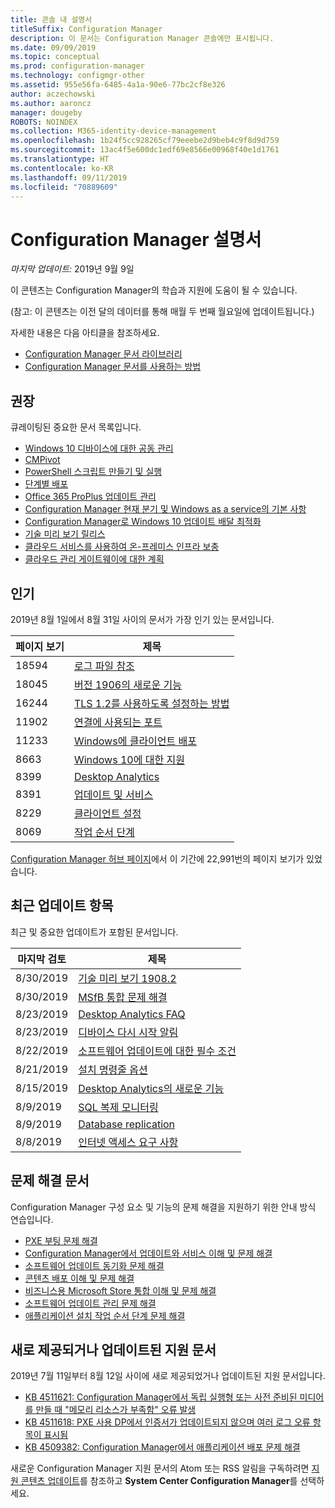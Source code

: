 ```yaml
---
title: 콘솔 내 설명서
titleSuffix: Configuration Manager
description: 이 문서는 Configuration Manager 콘솔에만 표시됩니다.
ms.date: 09/09/2019
ms.topic: conceptual
ms.prod: configuration-manager
ms.technology: configmgr-other
ms.assetid: 955e56fa-6485-4a1a-90e6-77bc2cf8e326
author: aczechowski
ms.author: aaroncz
manager: dougeby
ROBOTS: NOINDEX
ms.collection: M365-identity-device-management
ms.openlocfilehash: 1b24f5cc928265cf79eeebe2d9beb4c9f8d9d759
ms.sourcegitcommit: 13ac4f5e600dc1edf69e8566e00968f40e1d1761
ms.translationtype: HT
ms.contentlocale: ko-KR
ms.lasthandoff: 09/11/2019
ms.locfileid: "70889609"
---
```

<!-- 
- Feature 1357546
- This page displays in-console, under the Community workspace, Documentation node. 
- Don't use any relative links; must be full https://docs.microsoft.com and language neutral
- Process: https://microsoft.sharepoint.com/teams/ConfigMgr/Documents/ContentPub/Data%20collection%20process%20for%20Feature%201357546%20In-console%20documentation.docx?web=1
-->

# <a name="configuration-manager-documentation"></a>Configuration Manager 설명서

*마지막 업데이트:* 2019년 9월 9일

이 콘텐츠는 Configuration Manager의 학습과 지원에 도움이 될 수 있습니다.

(참고: 이 콘텐츠는 이전 달의 데이터를 통해 매월 두 번째 월요일에 업데이트됩니다.)

자세한 내용은 다음 아티클을 참조하세요.

- [Configuration Manager 문서 라이브러리](https://docs.microsoft.com/sccm)  
- [Configuration Manager 문서를 사용하는 방법](https://docs.microsoft.com/sccm/core/understand/use-docs)

## <a name="recommended"></a>권장

큐레이팅된 중요한 문서 목록입니다.

- [Windows 10 디바이스에 대한 공동 관리](https://docs.microsoft.com/sccm/comanage/overview)  
- [CMPivot](https://docs.microsoft.com/sccm/core/servers/manage/cmpivot)  
- [PowerShell 스크립트 만들기 및 실행](https://docs.microsoft.com/sccm/apps/deploy-use/create-deploy-scripts)  
- [단계별 배포](https://docs.microsoft.com/sccm/osd/deploy-use/create-phased-deployment-for-task-sequence)  
- [Office 365 ProPlus 업데이트 관리](https://docs.microsoft.com/sccm/sum/deploy-use/manage-office-365-proplus-updates)  
- [Configuration Manager 현재 분기 및 Windows as a service의 기본 사항](https://docs.microsoft.com/sccm/core/understand/configuration-manager-and-windows-as-service)
- [Configuration Manager로 Windows 10 업데이트 배달 최적화](https://docs.microsoft.com/sccm/sum/deploy-use/optimize-windows-10-update-delivery)
- [기술 미리 보기 릴리스](https://docs.microsoft.com/sccm/core/get-started/technical-preview)
- [클라우드 서비스를 사용하여 온-프레미스 인프라 보충](https://docs.microsoft.com/sccm/core/understand/use-cloud-services)
- [클라우드 관리 게이트웨이에 대한 계획](https://docs.microsoft.com/sccm/core/clients/manage/plan-cloud-management-gateway)

## <a name="trending"></a>인기

2019년 8월 1일에서 8월 31일 사이의 문서가 가장 인기 있는 문서입니다.

| 페이지 보기 | 제목 |
|------------|-------|
| 18594 | [로그 파일 참조](https://docs.microsoft.com/sccm/core/plan-design/hierarchy/log-files) |
| 18045 | [버전 1906의 새로운 기능](https://docs.microsoft.com/sccm/core/plan-design/changes/whats-new-in-version-1906) |
| 16244 | [TLS 1.2를 사용하도록 설정하는 방법](https://docs.microsoft.com/sccm/core/plan-design/security/enable-tls-1-2) |
| 11902 | [연결에 사용되는 포트](https://docs.microsoft.com/sccm/core/plan-design/hierarchy/ports) |
| 11233 | [Windows에 클라이언트 배포](https://docs.microsoft.com/sccm/core/clients/deploy/deploy-clients-to-windows-computers) |
| 8663 | [Windows 10에 대한 지원](https://docs.microsoft.com/sccm/core/plan-design/configs/support-for-windows-10) |
| 8399 | [Desktop Analytics](https://docs.microsoft.com/sccm/desktop-analytics/overview) |
| 8391 | [업데이트 및 서비스](https://docs.microsoft.com/sccm/core/servers/manage/updates) |
| 8229 | [클라이언트 설정](https://docs.microsoft.com/sccm/core/clients/deploy/about-client-settings) |
| 8069 | [작업 순서 단계](https://docs.microsoft.com/sccm/osd/understand/task-sequence-steps) |

[Configuration Manager 허브 페이지](https://docs.microsoft.com/sccm/)에서 이 기간에 22,991번의 페이지 보기가 있었습니다.

## <a name="recently-updated"></a>최근 업데이트 항목

최근 및 중요한 업데이트가 포함된 문서입니다.

| 마지막 검토 | 제목 |
|---------------|-------|
| 8/30/2019 | [기술 미리 보기 1908.2](https://docs.microsoft.com/sccm/core/get-started/2019/technical-preview-1908-2) |
| 8/30/2019 | [MSfB 통합 문제 해결](https://docs.microsoft.com/sccm/apps/deploy-use/troubleshoot-microsoft-store-for-business-integration) |
| 8/23/2019 | [Desktop Analytics FAQ](https://docs.microsoft.com/sccm/desktop-analytics/faq) |
| 8/23/2019 | [디바이스 다시 시작 알림](https://docs.microsoft.com/sccm/core/clients/deploy/device-restart-notifications) |
| 8/22/2019 | [소프트웨어 업데이트에 대한 필수 조건](https://docs.microsoft.com/sccm/sum/plan-design/prerequisites-for-software-updates) |
| 8/21/2019 | [설치 명령줄 옵션](https://docs.microsoft.com/sccm/core/servers/deploy/install/command-line-options-for-setup) |
| 8/15/2019 | [Desktop Analytics의 새로운 기능](https://docs.microsoft.com/sccm/desktop-analytics/whats-new) |
| 8/9/2019 | [SQL 복제 모니터링](https://docs.microsoft.com/sccm/core/servers/manage/replication/overview) |
| 8/9/2019 | [Database replication](https://docs.microsoft.com/sccm/core/plan-design/hierarchy/database-replication) |
| 8/8/2019 | [인터넷 액세스 요구 사항](https://docs.microsoft.com/sccm/core/plan-design/network/internet-endpoints) |

## <a name="troubleshooting-articles"></a>문제 해결 문서

Configuration Manager 구성 요소 및 기능의 문제 해결을 지원하기 위한 안내 방식 연습입니다.

- [PXE 부팅 문제 해결](https://support.microsoft.com/help/4468612)
- [Configuration Manager에서 업데이트와 서비스 이해 및 문제 해결](https://support.microsoft.com/help/4490424)
- [소프트웨어 업데이트 동기화 문제 해결](https://support.microsoft.com/help/10059)
- [콘텐츠 배포 이해 및 문제 해결](https://support.microsoft.com/help/4482728)
- [비즈니스용 Microsoft Store 통합 이해 및 문제 해결](https://support.microsoft.com/help/4010214)
- [소프트웨어 업데이트 관리 문제 해결](https://support.microsoft.com/help/10680)
- [애플리케이션 설치 작업 순서 단계 문제 해결](https://support.microsoft.com/help/18408/)

## <a name="new-and-updated-support-articles"></a>새로 제공되거나 업데이트된 지원 문서

2019년 7월 11일부터 8월 12일 사이에 새로 제공되었거나 업데이트된 지원 문서입니다.

- [KB 4511621: Configuration Manager에서 독립 실행형 또는 사전 준비된 미디어를 만들 때 "메모리 리소스가 부족함" 오류 발생](https://support.microsoft.com/help/4511621)
- [KB 4511618: PXE 사용 DP에서 인증서가 업데이트되지 않으며 여러 로그 오류 항목이 표시됨](https://support.microsoft.com/help/4511618)
- [KB 4509382: Configuration Manager에서 애플리케이션 배포 문제 해결](https://support.microsoft.com/help/4509382)

새로운 Configuration Manager 지원 문서의 Atom 또는 RSS 알림을 구독하려면 [지원 콘텐츠 업데이트](https://support.microsoft.com/help/4089498/)를 참조하고 **System Center Configuration Manager**를 선택하세요.  
